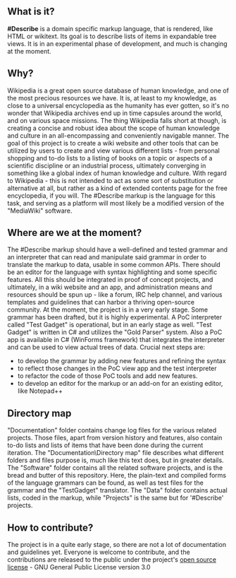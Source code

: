 ## What is it?
**#Describe** is a domain specific markup language, that is rendered, like HTML or wikitext. Its goal is to describe lists of items in expandable tree views. It is in an experimental phase of development, and much is changing at the moment.

## Why?
Wikipedia is a great open source database of human knowledge, and one of the most precious resources we have. It is, at least to my knowledge, as close to a universal encyclopedia as the humanity has ever gotten, so it's no wonder that Wikipedia archives end up in time capsules around the world, and on various space missions. The thing Wikipedia falls short at though, is creating a concise and robust idea about the scope of human knowledge and culture in an all-encompassing and conveniently navigable manner.
The goal of this project is to create a wiki website and other tools that can be utilized by users to create and view various different lists - from personal shopping and to-do lists to a listing of books on a topic or aspects of a scientific discipline or an industrial process, ultimately converging in something like a global index of human knowledge and culture. With regard to Wikipedia - this is not intended to act as some sort of substitution or alternative at all, but rather as a kind of extended contents page for the free encyclopedia, if you will. The #Describe markup is the language for this task, and serving as a platform will most likely be a modified version of the "MediaWiki" software.

## Where are we at the moment?
The #Describe markup should have a well-defined and tested grammar and an interpreter that can read and manipulate said grammar in order to translate the markup to data, usable in some common APIs. There should be an editor for the language with syntax highlighting and some specific features. All this should be integrated in proof of concept projects, and ultimately, in a wiki website and an app, and administration means and resources should be spun up - like a forum, IRC help channel, and various templates and guidelines that can harbor a thriving open-source community.
At the moment, the project is in a very early stage. Some grammar has been drafted, but it is highly experimental. A PoC interpreter called "Test Gadget" is operational, but in an early stage as well. "Test Gadget" is written in C# and utilizes the "Gold Parser" system. Also a PoC app is available in C# (WinForms framework) that integrates the interpreter and can be used to view actual trees of data.
Crucial next steps are: 
- to develop the grammar by adding new features and refining the syntax
- to reflect those changes in the PoC view app and the test interpreter
- to refactor the code of those PoC tools and add new features.
- to develop an editor for the markup or an add-on for an existing editor, like Notepad++

## Directory map
"Documentation\" folder contains change log files for the various related projects. Those files, apart from version history and features, also contain to-do lists and lists of items that have been done during the current iteration. 
The "Documentation\Directory map" file describes what different folders and files purpose is, much like this text does, but in greater details. 
The "Software\" folder contains all the related software projects, and is the bread and butter of this repository. Here, the plain-text and compiled forms of the language grammars can be found, as well as test files for the grammar and the "TestGadget" translator. 
The "Data\" folder contains actual lists, coded in the markup, while "Projects\" is the same but for '#Describe' projects.

## How to contribute?
The project is in a quite early stage, so there are not a lot of documentation and guidelines yet. Everyone is welcome to contribute, and the contributions are released to the public under the project's [open source license](LICENSE) - GNU General Public License version 3.0
